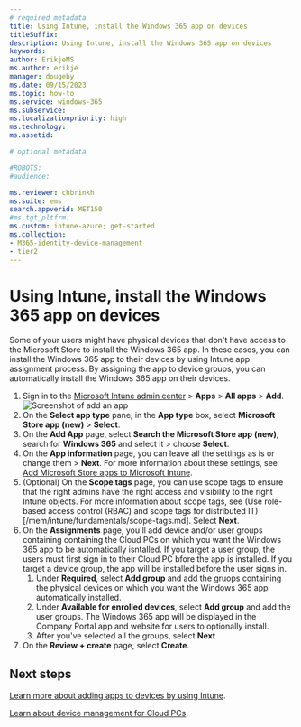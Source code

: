 ```yaml
---
# required metadata
title: Using Intune, install the Windows 365 app on devices
titleSuffix:
description: Using Intune, install the Windows 365 app on devices
keywords:
author: ErikjeMS  
ms.author: erikje
manager: dougeby
ms.date: 09/15/2023
ms.topic: how-to
ms.service: windows-365
ms.subservice:
ms.localizationpriority: high
ms.technology:
ms.assetid: 

# optional metadata

#ROBOTS:
#audience:

ms.reviewer: chbrinkh
ms.suite: ems
search.appverid: MET150
#ms.tgt_pltfrm:
ms.custom: intune-azure; get-started
ms.collection:
- M365-identity-device-management
- tier2
---
```


# Using Intune, install the Windows 365 app on devices

Some of your users might have physical devices that don't have access to the Microsoft Store to install the Windows 365 app. In these cases, you can install the Windows 365 app to their devices by using Intune app assignment process. By assigning the app to device groups, you can automatically install the Windows 365 app on their devices.

1. Sign in to the [Microsoft Intune admin center](https://go.microsoft.com/fwlink/?linkid=2109431) > **Apps** > **All apps** > **Add**.
![Screenshot of add an app](./media/deploy-windows-365-app-intune/add-app.png)
2. On the **Select app type** pane, in the **App type** box, select **Microsoft Store app (new)** > **Select**.
3. On the **Add App** page, select **Search the Microsoft Store app (new)**, search for **Windows 365** and select it > choose **Select**.
4. On the **App information** page, you can leave all the settings as is or change them > **Next**. For more information about these settings, see [Add Microsoft Store apps to Microsoft Intune](/mem/intune/apps/store-apps-microsoft.md).
5. (Optional) On the **Scope tags** page, you can use scope tags to ensure that the right admins have the right access and visibility to the right Intune objects. For more information about scope tags, see (Use role-based access control (RBAC) and scope tags for distributed IT)[/mem/intune/fundamentals/scope-tags.md]. Select **Next**.
6. On the **Assignments** page, you'll add device and/or user groups containing containing the Cloud PCs on which you want the Windows 365 app to be automatically isntalled. If you target a user group, the users must first sign in to their Cloud PC bfore the app is installed. If you target a device group, the app will be installed before the user signs in.
    1. Under **Required**, select **Add group** and add the gruops containing the physical devices on which you want the Windows 365 app automatically installed.
    2. Under **Available for enrolled devices**, select **Add group** and add the user groups. The Windows 365 app will be displayed in the Company Portal app and website for users to optionally install.
    3. After you've selected all the groups, select **Next**
7. On the **Review + create** page, select **Create**.

<!-- ########################## -->
## Next steps

[Learn more about adding apps to devices by using Intune](/mem/intune/apps/apps-add).

[Learn about device management for Cloud PCs](device-management-overview.md).
